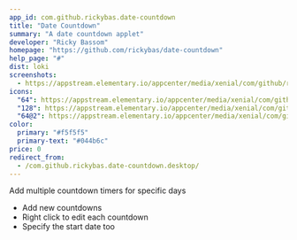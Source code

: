 ```yaml
---
app_id: com.github.rickybas.date-countdown
title: "Date Countdown"
summary: "A date countdown applet"
developer: "Ricky Bassom"
homepage: "https://github.com/rickybas/date-countdown"
help_page: "#"
dist: loki
screenshots:
  - https://appstream.elementary.io/appcenter/media/xenial/com/github/rickybas.date-countdown/7815397FF494C4DCFDE8FAEA24D97346/screenshots/image-1_orig.png
icons:
  "64": https://appstream.elementary.io/appcenter/media/xenial/com/github/rickybas.date-countdown/7815397FF494C4DCFDE8FAEA24D97346/icons/64x64/com.github.rickybas.date-countdown_com.github.rickybas.date-countdown.png
  "128": https://appstream.elementary.io/appcenter/media/xenial/com/github/rickybas.date-countdown/7815397FF494C4DCFDE8FAEA24D97346/icons/128x128/com.github.rickybas.date-countdown_com.github.rickybas.date-countdown.png
  "64@2": https://appstream.elementary.io/appcenter/media/xenial/com/github/rickybas.date-countdown/7815397FF494C4DCFDE8FAEA24D97346/icons/64x64@2/com.github.rickybas.date-countdown_com.github.rickybas.date-countdown.png
color:
  primary: "#f5f5f5"
  primary-text: "#044b6c"
price: 0
redirect_from:
  - /com.github.rickybas.date-countdown.desktop/
---
```


<p>Add multiple countdown timers for specific days</p>
<ul>
  <li>Add new countdowns</li>
  <li>Right click to edit each countdown</li>
  <li>Specify the start date too</li>
</ul>